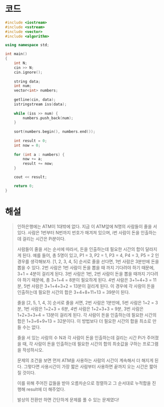 # 코드

```c++
#include <iostream>
#include <sstream>
#include <vector>
#include <algorithm>

using namespace std;

int main()
{
    int N;
    cin >> N;
    cin.ignore();
    
    string data;
    int num;
    vector<int> numbers;
    
    getline(cin, data);
    istringstream iss(data);
    
    while (iss >> num) {
        numbers.push_back(num);
    }
    
    sort(numbers.begin(), numbers.end());
    
    int result = 0;
    int now = 0;
    
    for (int a : numbers) {
        now += a;
        result += now;
    }

    cout << result;

    return 0;
}

```



# 해설

> 인하은행에는 ATM이 1대밖에 없다. 지금 이 ATM앞에 N명의 사람들이 줄을 서있다. 사람은 1번부터 N번까지 번호가 매겨져 있으며, i번 사람이 돈을 인출하는데 걸리는 시간은 Pi분이다.
>
> 사람들이 줄을 서는 순서에 따라서, 돈을 인출하는데 필요한 시간의 합이 달라지게 된다. 예를 들어, 총 5명이 있고, P1 = 3, P2 = 1, P3 = 4, P4 = 3, P5 = 2 인 경우를 생각해보자. [1, 2, 3, 4, 5] 순서로 줄을 선다면, 1번 사람은 3분만에 돈을 뽑을 수 있다. 2번 사람은 1번 사람이 돈을 뽑을 때 까지 기다려야 하기 때문에, 3+1 = 4분이 걸리게 된다. 3번 사람은 1번, 2번 사람이 돈을 뽑을 때까지 기다려야 하기 때문에, 총 3+1+4 = 8분이 필요하게 된다. 4번 사람은 3+1+4+3 = 11분, 5번 사람은 3+1+4+3+2 = 13분이 걸리게 된다. 이 경우에 각 사람이 돈을 인출하는데 필요한 시간의 합은 3+4+8+11+13 = 39분이 된다.
>
> 줄을 [2, 5, 1, 4, 3] 순서로 줄을 서면, 2번 사람은 1분만에, 5번 사람은 1+2 = 3분, 1번 사람은 1+2+3 = 6분, 4번 사람은 1+2+3+3 = 9분, 3번 사람은 1+2+3+3+4 = 13분이 걸리게 된다. 각 사람이 돈을 인출하는데 필요한 시간의 합은 1+3+6+9+13 = 32분이다. 이 방법보다 더 필요한 시간의 합을 최소로 만들 수는 없다.
>
> 줄을 서 있는 사람의 수 N과 각 사람이 돈을 인출하는데 걸리는 시간 Pi가 주어졌을 때, 각 사람이 돈을 인출하는데 필요한 시간의 합의 최솟값을 구하는 프로그램을 작성하시오.
>
> 문제의 조건을 보면 먼저 ATM을 사용하는 사람의 시간이 계속해서 더 해지게 된다. 그렇다면 사용시간이 가장 짧은 사람부터 사용하면 끝까지 오는 시간은 짧아 질 것이다.
>
> 이를 위해 주어진 값들을 받아 오름차순으로 정렬하고 그 순서대로 누적합을 진행해 result에 더 해주었다.
>
> 발상의 전환만 하면 간단하게 문제를 풀 수 있는 문제였다!
